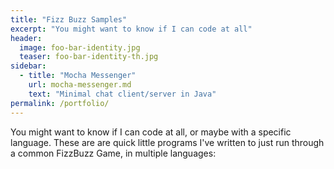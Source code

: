 ```yaml
---
title: "Fizz Buzz Samples"
excerpt: "You might want to know if I can code at all"
header:
  image: foo-bar-identity.jpg
  teaser: foo-bar-identity-th.jpg
sidebar:
  - title: "Mocha Messenger"
    url: mocha-messenger.md
    text: "Minimal chat client/server in Java"
permalink: /portfolio/
---
```


You might want to know if I can code at all, or maybe with a specific language. These are are quick little programs I've written to just run through a common FizzBuzz Game, in multiple languages:
